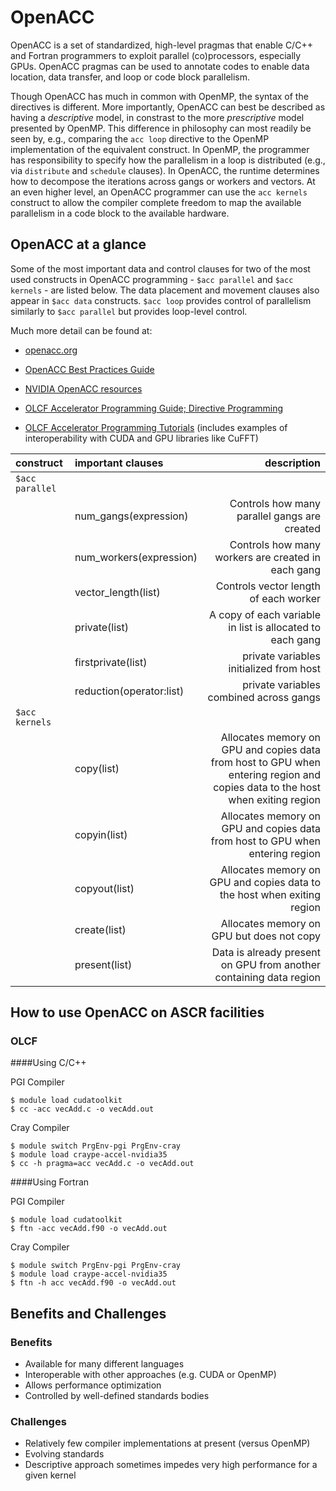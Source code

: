 # OpenACC

OpenACC is a set of standardized, high-level pragmas that enable C/C++ and Fortran programmers 
to exploit parallel (co)processors, especially GPUs. OpenACC pragmas can be used to annotate 
codes to enable data location, data transfer, and loop or code block parallelism.
 
Though OpenACC has much in common with OpenMP, the syntax of the directives is different. 
More importantly, OpenACC can best be described as having 
a *descriptive* model, in constrast to the more *prescriptive* model presented by OpenMP.
This difference in philosophy can most readily be seen by, e.g.,  comparing the ``acc loop`` directive
to the OpenMP implementation of the equivalent construct. In OpenMP, the programmer has responsibility 
to specify how the parallelism in a loop is distributed (e.g., via ``distribute`` and ``schedule`` clauses). 
In OpenACC, the runtime determines how to decompose the iterations across gangs or workers and vectors.
At an even higher level, an OpenACC programmer can use the ``acc kernels`` construct to allow the compiler complete freedom 
to map the available parallelism in a code block to the available hardware.




## OpenACC at a glance

Some of the most important  data and control clauses for two of the most 
used constructs in OpenACC programming - ``$acc parallel`` and ``$acc kernels`` - are 
listed below. The data placement and movement clauses also appear in ``$acc data`` constructs.
``$acc loop`` provides control of parallelism similarly to ``$acc parallel`` but provides loop-level control. 

Much more detail can be found at:

* [openacc.org](https://www.openacc.org/)

* [OpenACC Best Practices Guide](www.openacc.org/sites/default/files/inline.../OpenACC_Programming_Guide_0.pdf)

* [NVIDIA OpenACC resources](https://developer.nvidia.com/openacc)

* [OLCF Accelerator Programming Guide; Directive Programming](https://www.olcf.ornl.gov/support/system-user-guides/accelerated-computing-guide/#371)

* [OLCF Accelerator Programming Tutorials](https://www.olcf.ornl.gov/support/tutorials/) (includes examples of interoperability with CUDA and GPU libraries like CuFFT)


|construct             | important clauses  | description |
|:---|:---|---:|
|``$acc parallel``        
|    |num_gangs(expression)| Controls how many parallel gangs are created  
|    |num_workers(expression)| Controls how many workers are created in each gang 
|    |vector_length(list)| Controls vector length of each worker  
|    |private(list)| A copy of each variable in list is allocated to each gang  
|    |firstprivate(list)| private variables initialized from host  
|    |reduction(operator:list)| private variables combined across gangs
|``$acc kernels`` |  |  |
| | copy(list)| Allocates memory on GPU and copies data from host to GPU when entering region and copies data to the host when exiting region
| | copyin(list) | Allocates memory on GPU and copies data from host to GPU when entering region
| | copyout(list) |  Allocates memory on GPU and copies data to the host when exiting region
| | create(list) | Allocates memory on GPU but does not copy
| | present(list) | Data is already present on GPU from another containing data region

## How to use OpenACC on ASCR facilities

### OLCF

####Using C/C++

PGI Compiler

```
$ module load cudatoolkit
$ cc -acc vecAdd.c -o vecAdd.out
```

Cray Compiler

```
$ module switch PrgEnv-pgi PrgEnv-cray
$ module load craype-accel-nvidia35
$ cc -h pragma=acc vecAdd.c -o vecAdd.out
```

####Using Fortran

PGI Compiler

```
$ module load cudatoolkit
$ ftn -acc vecAdd.f90 -o vecAdd.out
```

Cray Compiler

```
$ module switch PrgEnv-pgi PrgEnv-cray
$ module load craype-accel-nvidia35
$ ftn -h acc vecAdd.f90 -o vecAdd.out
```


## Benefits and Challenges

### Benefits

* Available for many different languages
* Interoperable with other approaches (e.g. CUDA or OpenMP)
* Allows performance optimization
* Controlled by well-defined standards bodies

### Challenges

* Relatively few compiler implementations at present (versus OpenMP)
* Evolving standards
* Descriptive approach sometimes impedes very high performance for a given kernel
